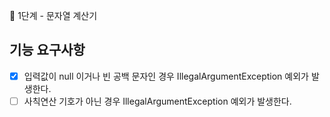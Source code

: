 🚀 1단계 - 문자열 계산기

## 기능 요구사항

- [x]  입력값이 null 이거나 빈 공백 문자인 경우 IllegalArgumentException  예외가 발생한다.
- [ ]  사칙연산 기호가 아닌 경우 IllegalArgumentException 예외가 발생한다.

